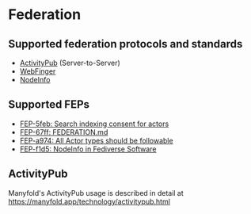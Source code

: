 # Federation

## Supported federation protocols and standards

- [ActivityPub](https://www.w3.org/TR/activitypub/) (Server-to-Server)
- [WebFinger](https://webfinger.net/)
- [NodeInfo](https://nodeinfo.diaspora.software/)

## Supported FEPs

- [FEP-5feb: Search indexing consent for actors](https://codeberg.org/fediverse/fep/src/branch/main/fep/5feb/fep-5feb.md)
- [FEP-67ff: FEDERATION.md](https://codeberg.org/fediverse/fep/src/branch/main/fep/67ff/fep-67ff.md)
- [FEP-a974: All Actor types should be followable](https://codeberg.org/fediverse/fep/src/branch/main/fep/a974/fep-a974.md)
- [FEP-f1d5: NodeInfo in Fediverse Software](https://codeberg.org/fediverse/fep/src/branch/main/fep/f1d5/fep-f1d5.md)

## ActivityPub

Manyfold's ActivityPub usage is described in detail at https://manyfold.app/technology/activitypub.html
